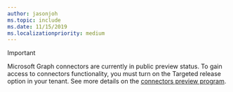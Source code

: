 ```yaml
---
author: jasonjoh
ms.topic: include
ms.date: 11/15/2019
ms.localizationpriority: medium
---
```


<!-- markdownlint-disable MD041-->

> [!IMPORTANT]
> Microsoft Graph connectors are currently in public preview status. To gain access to connectors functionality, you must turn on the Targeted release option in your tenant. See more details on the [connectors preview program](/microsoftsearch/connectors-preview).
